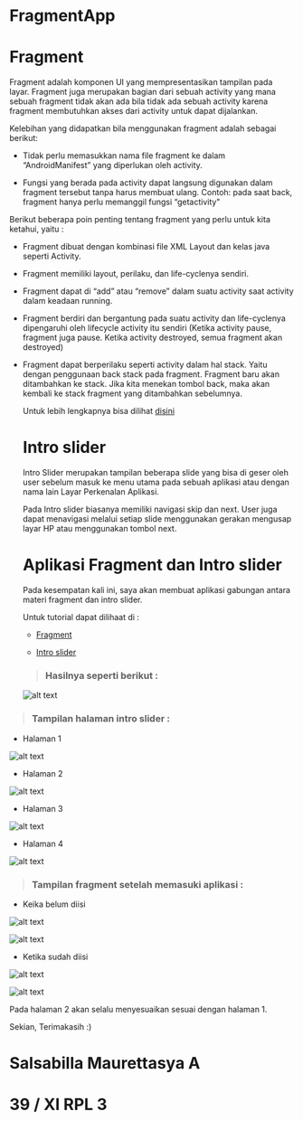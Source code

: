 # FragmentApp

# Fragment

Fragment adalah komponen UI yang mempresentasikan tampilan pada layar. Fragment juga merupakan bagian dari sebuah activity yang mana sebuah fragment tidak akan ada bila tidak ada sebuah activity karena fragment membutuhkan akses dari activity untuk dapat dijalankan.

Kelebihan yang didapatkan bila menggunakan fragment adalah sebagai berikut:

- Tidak perlu memasukkan nama file fragment ke dalam “AndroidManifest” yang diperlukan oleh activity.

- Fungsi yang berada pada activity dapat langsung digunakan dalam fragment tersebut tanpa harus membuat ulang. Contoh: pada saat back, fragment hanya perlu memanggil fungsi “getactivity"

Berikut beberapa poin penting tentang fragment yang perlu untuk kita ketahui, yaitu :

- Fragment dibuat dengan kombinasi file XML Layout dan kelas java seperti Activity.

- Fragment memiliki layout, perilaku, dan life-cyclenya sendiri.

- Fragment dapat di “add” atau “remove” dalam suatu activity saat activity dalam keadaan running.

- Fragment berdiri dan bergantung pada suatu activity dan life-cyclenya dipengaruhi oleh lifecycle activity itu sendiri (Ketika activity pause, fragment juga pause. Ketika activity destroyed, semua fragment akan destroyed)

- Fragment dapat berperilaku seperti activity dalam hal stack. Yaitu dengan penggunaan back stack pada fragment. Fragment baru akan ditambahkan ke stack. Jika kita menekan tombol back, maka akan kembali ke stack fragment yang ditambahkan sebelumnya.
 
  Untuk lebih lengkapnya bisa dilihat [disini](https://medium.com/@reinhardjsilalahi/android-fragment-ee1041a32f65)
  
  # Intro slider
  
  Intro Slider merupakan tampilan beberapa slide yang bisa di geser oleh user sebelum masuk ke menu utama pada sebuah aplikasi atau dengan nama lain Layar Perkenalan Aplikasi. 
  
  Pada Intro slider biasanya memiliki navigasi skip dan next. User juga dapat menavigasi melalui setiap slide menggunakan gerakan mengusap layar HP atau menggunakan tombol next.
  
  # Aplikasi Fragment dan Intro slider
  
  Pada kesempatan kali ini, saya akan membuat aplikasi gabungan antara materi fragment dan intro slider.
  
  Untuk tutorial dapat dilihaat di :
  
  - [Fragment](https://androidwave.com/fragment-communication-using-viewmodel/)
  
  - [Intro slider](https://www.androidhive.info/2016/05/android-build-intro-slider-app/)
  
  
  > ###  Hasilnya seperti berikut :
  
  ![alt text](FragmentApp/video.gif)
  
 > ### Tampilan halaman intro slider :
 
 - Halaman 1
 
 ![alt text](FragmentApp/intro1.jpg)
 
  - Halaman 2
 
 ![alt text](FragmentApp/intro2.jpg)
 
  - Halaman 3
 
 ![alt text](FragmentApp/intro3.jpg)
 
  - Halaman 4
 
 ![alt text](FragmentApp/intro4.jpg)
 
 > ### Tampilan fragment setelah memasuki aplikasi :
 
 - Keika belum diisi 
 
 ![alt text](FragmentApp/fragment1.jpg)

 ![alt text](FragmentApp/fragment2.jpg)
 
 - Ketika sudah diisi 
 
  
 ![alt text](FragmentApp/fragment3.jpg)

 ![alt text](FragmentApp/fragment4.jpg) 
 
 Pada halaman 2 akan selalu menyesuaikan sesuai dengan halaman 1.
 
 Sekian, Terimakasih :)
 
 # Salsabilla Maurettasya A
 
 # 39 / XI RPL 3
 
 
  
  
  
